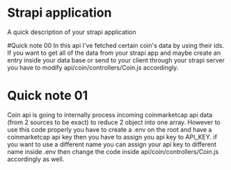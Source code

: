 # Strapi application

A quick description of your strapi application

#Quick note 00
In this api I've fetched certain coin's data by using their ids. If you want to get all of the data from your strapi app and maybe create an entry inside your data base or send to your client through your strapi server you have to modify api/coin/controllers/Coin.js accordingly.

# Quick note 01
Coin api is going to internally process incoming coinmarketcap api data (from 2 sources to be exact) to reduce 2 object into one array. However to use this code properly you have to create a .env on the root and have a coinmarketcap api key then you have to assign you api key to API_KEY. if you want to use a different name you can assign your api key to different name inside .env then change the code inside api/coin/controllers/Coin.js accordingly as well.
